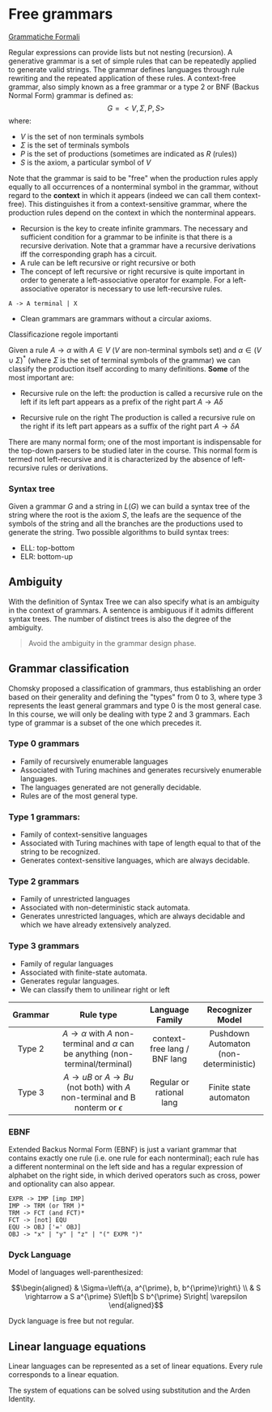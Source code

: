 # Free grammars

[Grammatiche Formali](../../../BSc(italian)/Algoritmi%20e%20Principi%20dell'Informatica/src/05.Grammatiche%20Formali.md) 

Regular expressions can provide lists but not nesting (recursion). 
A generative grammar is a set of simple rules that can be repeatedly applied to generate valid strings. The grammar defines languages through rule rewriting and the repeated application of these rules. A context-free grammar, also simply known as a free grammar or a type 2 or BNF (Backus Normal Form) grammar is defined as:
 $$G =<V,\Sigma,P,S>$$
 where:
 
 - $V$ is the set of non terminals symbols
 - $\Sigma$ is the set of terminals symbols
 - $P$ is the set of productions (sometimes are indicated as $R$ (rules))
 - $S$ is the axiom, a particular symbol of $V$ 

Note that the grammar is said to be "free" when the production rules apply equally to all occurrences of a nonterminal symbol in the grammar, without regard to the **context** in which it appears (indeed we can call them context-free). This distinguishes it from a context-sensitive grammar, where the production rules depend on the context in which the nonterminal appears.

- Recursion is the key to create infinite grammars. The necessary and sufficient condition for a grammar to be infinite is that there is a recursive derivation. Note that a grammar have a recursive derivations iff the corresponding graph has a circuit. 
- A rule can be left recursive or right recursive or both
- The concept of left recursive or right recursive is quite important in order to generate a left-associative operator for example. For a left-associative operator is necessary to use left-recursive rules.
````
A -> A terminal | X 
````
- Clean grammars are grammars without a circular axioms. 


Classificazione regole importanti 

Given a rule $A \rightarrow \alpha$ with $A \in V$ ($V$ are non-terminal symbols set) and $\alpha \in (V \cup \Sigma)^*$ (where $\Sigma$ is the set of terminal symbols of the grammar) we can classify the production itself according to many definitions. **Some** of the most important are: 

- Recursive rule on the left: the production is called a recursive rule on the left if its left part appears as a prefix of the right part $A \rightarrow A \delta$

- Recursive rule on the right The production is called a recursive rule on the right if its left part appears as a suffix of the right part $A \rightarrow \delta A$


There are many normal form; one of the most important is indispensable for the top-down parsers to be studied later in the course. This normal form is termed not left-recursive and it is characterized by the absence of left-recursive rules or derivations. 

### Syntax tree

Given a grammar $G$ and a string in $L(G)$ we can build a syntax tree of the string where the root is the axiom $S$, the leafs are the sequence of the symbols of the string and all the branches are the productions used to generate the string. 
Two possible algorithms to build syntax trees: 

- ELL: top-bottom 
- ELR: bottom-up 

## Ambiguity 

With the definition of Syntax Tree we can also specify what is an ambiguity in the context of grammars.
A sentence is ambiguous if it admits different syntax trees. The number of distinct trees is also the degree of the ambiguity.

> Avoid the ambiguity in the grammar design phase. 


## Grammar classification 

Chomsky proposed a classification of grammars, thus establishing an order based on their generality and defining the "types" from 0 to 3, where type 3 represents the least general grammars and type 0 is the most general case. In this course, we will only be dealing with type 2 and 3 grammars. Each type of grammar is a subset of the one which precedes it.

### Type 0 grammars

- Family of recursively enumerable languages
- Associated with Turing machines and generates recursively enumerable languages.
- The languages generated are not generally decidable.
- Rules are of the most general type.

### Type 1 grammars: 

- Family of context-sensitive languages
- Associated with Turing machines with tape of length equal to that of the string to be recognized.
- Generates context-sensitive languages, which are always decidable.

### Type 2 grammars

- Family of unrestricted languages
- Associated with non-deterministic stack automata.
- Generates unrestricted languages, which are always decidable and which we have already extensively analyzed.

### Type 3 grammars

- Family of regular languages
- Associated with finite-state automata.
- Generates regular languages.
- We can classify them to unilinear right or left 

|Grammar  | Rule type | Language Family| Recognizer Model |  
|:---:|:---:|:---:|:---:|
| Type 2 | $A \rightarrow \alpha$ with $A$ non-terminal and $\alpha$ can be anything (non-terminal/terminal)  |context-free lang / BNF lang| Pushdown Automaton (non-deterministic) |
| Type 3 | $A \rightarrow uB$ or $A \rightarrow Bu$ (not both) with $A$ non-terminal and B nonterm or $\epsilon$ | Regular or rational lang| Finite state automaton |


### EBNF

Extended Backus Normal Form (EBNF) is just a variant grammar that contains exactly one rule (i.e. one rule for each nonterminal); each rule has a different nonterminal on the left side and has a regular expression of alphabet on the right side, in which derived operators such as cross, power and optionality can also appear.

````
EXPR -> IMP [imp IMP]
IMP -> TRM (or TRM )*
TRM -> FCT (and FCT)*
FCT -> [not] EQU
EQU -> OBJ ['=' OBJ]
OBJ -> "x" | "y" | "z" | "(" EXPR ")" 
````


### Dyck Language 

Model of languages well-parenthesized:

$$\begin{aligned}
& \Sigma=\left\{a, a^{\prime}, b, b^{\prime}\right\} \\
& S \rightarrow a S a^{\prime} S\left|b S b^{\prime} S\right| \varepsilon
\end{aligned}$$

Dyck language is free but not regular. 

## Linear language equations 

Linear languages can be represented as a set of linear equations. Every rule corresponds to a linear equation. 


The system of equations can be solved using substitution and the Arden Identity.